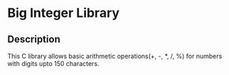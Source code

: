 # Big Integer Library

## Description
This C library allows basic arithmetic operations(+, -, *, /, %) for numbers with digits upto 150 characters.
